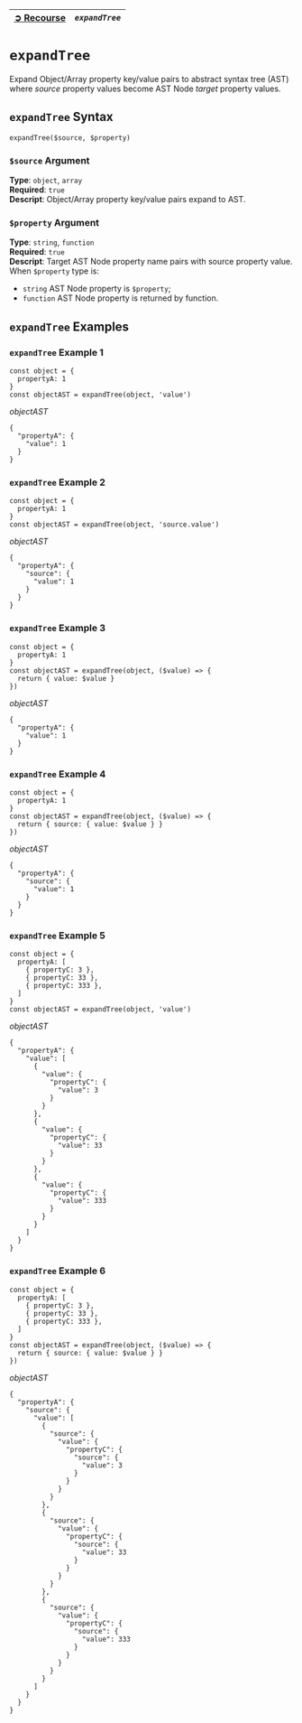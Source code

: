 | [➲ Recourse](../../README.md) | *`expandTree`* |
| :-- | :-- |

# `expandTree`
Expand Object/Array property key/value pairs to abstract syntax tree (AST) where *source* property values become AST Node *target* property values. 

## `expandTree` Syntax
```
expandTree($source, $property)
```
### `$source` Argument
**Type**: `object`, `array`  
**Required**: `true`  
**Descript**: Object/Array property key/value pairs expand to AST.  
### `$property` Argument
**Type**: `string`, `function`  
**Required**: `true`  
**Descript**: Target AST Node property name pairs with source property value. When `$property` type is:  
 - `string` AST Node property is `$property`; 
 - `function` AST Node property is returned by function. 
## `expandTree` Examples
### `expandTree` Example 1
```
const object = {
  propertyA: 1
}
const objectAST = expandTree(object, 'value')
```
*objectAST*  
```
{
  "propertyA": {
    "value": 1
  }
}
```
### `expandTree` Example 2
```
const object = {
  propertyA: 1
}
const objectAST = expandTree(object, 'source.value')
```
*objectAST*  
```
{
  "propertyA": {
    "source": {
      "value": 1
    }
  }
}
```
### `expandTree` Example 3
```
const object = {
  propertyA: 1
}
const objectAST = expandTree(object, ($value) => {
  return { value: $value }
})
```
*objectAST*  
```
{
  "propertyA": {
    "value": 1
  }
}
```

### `expandTree` Example 4
```
const object = {
  propertyA: 1
}
const objectAST = expandTree(object, ($value) => {
  return { source: { value: $value } }
})
```
*objectAST*  
```
{
  "propertyA": {
    "source": {
      "value": 1
    }
  }
}
```

### `expandTree` Example 5
```
const object = {
  propertyA: [
    { propertyC: 3 },
    { propertyC: 33 },
    { propertyC: 333 },
  ]
}
const objectAST = expandTree(object, 'value')
```
*objectAST*  
```
{
  "propertyA": {
    "value": [
      {
        "value": {
          "propertyC": {
            "value": 3
          }
        }
      },
      {
        "value": {
          "propertyC": {
            "value": 33
          }
        }
      },
      {
        "value": {
          "propertyC": {
            "value": 333
          }
        }
      }
    ]
  }
}
```

### `expandTree` Example 6
```
const object = {
  propertyA: [
    { propertyC: 3 },
    { propertyC: 33 },
    { propertyC: 333 },
  ]
}
const objectAST = expandTree(object, ($value) => {
  return { source: { value: $value } }
})
```
*objectAST*  
```
{
  "propertyA": {
    "source": {
      "value": [
        {
          "source": {
            "value": {
              "propertyC": {
                "source": {
                  "value": 3
                }
              }
            }
          }
        },
        {
          "source": {
            "value": {
              "propertyC": {
                "source": {
                  "value": 33
                }
              }
            }
          }
        },
        {
          "source": {
            "value": {
              "propertyC": {
                "source": {
                  "value": 333
                }
              }
            }
          }
        }
      ]
    }
  }
}
```
